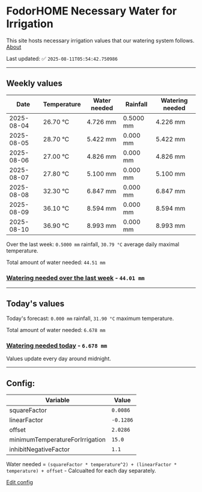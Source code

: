 # FodorHOME Necessary Water for Irrigation

This site hosts necessary irrigation values that our watering system follows. [About](https://github.com/redyau/irrigation)

Last updated: ✅ `2025-08-11T05:54:42.750986`

---

## Weekly values

| Date | Temperature | Water needed | Rainfall | Watering needed |
|-----|-----|-----|-----|-----|
| 2025-08-04 | 26.70 °C | 4.726 mm | 0.5000 mm | 4.226 mm |
| 2025-08-05 | 28.70 °C | 5.422 mm | 0.000 mm | 5.422 mm |
| 2025-08-06 | 27.00 °C | 4.826 mm | 0.000 mm | 4.826 mm |
| 2025-08-07 | 27.80 °C | 5.100 mm | 0.000 mm | 5.100 mm |
| 2025-08-08 | 32.30 °C | 6.847 mm | 0.000 mm | 6.847 mm |
| 2025-08-09 | 36.10 °C | 8.594 mm | 0.000 mm | 8.594 mm |
| 2025-08-10 | 36.90 °C | 8.993 mm | 0.000 mm | 8.993 mm |


Over the last week: `0.5000 mm` rainfall, `30.79 °C` average daily maximal temperature.

Total amount of water needed: `44.51 mm`

### [Watering needed over the last week](lastweek.txt) - `44.01 mm`

---

## Today's values

Today's forecast: `0.000 mm` rainfall, `31.90 °C` maximum temperature.

Total amount of water needed: `6.678 mm`

### [Watering needed today](today.txt) - `6.678 mm`

Values update every day around midnight.

---

## Config:

| Variable | Value |
|-----|-----|
| squareFactor | `0.0086` |
| linearFactor | `-0.1286` |
| offset | `2.0286` |
| minimumTemperatureForIrrigation | `15.0` |
| inhibitNegativeFactor | `1.1` |

Water needed = `(squareFactor * temperature^2) + (linearFactor * temperature) + offset` - Calcualted for each day separately.

[Edit config](https://github.com/RedyAu/irrigation/edit/main/config.json)
